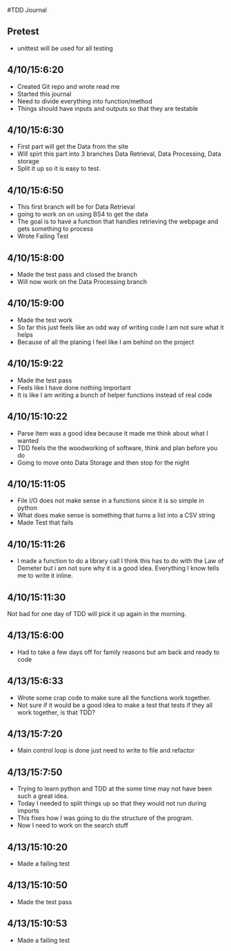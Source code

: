 #TDD Journal

## Pretest
* unittest will be used for all testing


## 4/10/15:6:20
* Created Git repo and wrote read me
* Started this journal 
* Need to divide everything into function/method
* Things should have inputs and outputs so that they are testable


## 4/10/15:6:30
* First part will get the Data from the site
* Will spirt this part into 3 branches Data Retrieval, Data Processing, Data storage 
* Split it up so it is easy to test.



## 4/10/15:6:50
* This first branch will be for Data Retrieval 
* going to work on on using BS4 to get the data
* The goal is to have a function that handles retrieving the webpage and gets something to process 
* Wrote Failing Test


## 4/10/15:8:00
* Made the test pass and closed the branch
* Will now work on the Data Processing branch

## 4/10/15:9:00
* Made the test work
* So far this just feels like an odd way of writing code I am not sure what it helps
* Because of all the planing I feel like I am behind on the project 

## 4/10/15:9:22
* Made the test pass
* Feels like I have done nothing important
* It is like I am writing a bunch of helper functions instead of real code

## 4/10/15:10:22
* Parse Item was a good idea because it made me think about what I wanted
* TDD feels the the woodworking of software, think and plan before you do
* Going to move onto Data Storage and then stop for the night


## 4/10/15:11:05
* File I/O does not make sense in a functions since it is so simple in python
* What does make sense is something that turns a list into a CSV string 
* Made Test that fails

## 4/10/15:11:26
* I made a function to do a library call I think this has to do with the Law of Demeter but i am not sure why it is a good idea. Everything I know tells me to write it inline.


## 4/10/15:11:30
Not bad for one day of TDD will pick it up again in the morning.

## 4/13/15:6:00
* Had to take a few days off for family reasons but am back and ready to code

## 4/13/15:6:33
* Wrote some crap code to make sure all the functions work together.
* Not sure if it would be a good idea to make a test that tests if they all work together, is that TDD?

## 4/13/15:7:20
* Main control loop is done just need to write to file and refactor

## 4/13/15:7:50
* Trying to learn python and TDD at the some time may not have been such a great idea.
* Today I needed to split things up so that they would not run during imports
* This fixes how I was going to do the structure of the program.
* Now I need to work on the search stuff

## 4/13/15:10:20
* Made a failing test

## 4/13/15:10:50
* Made the test pass


## 4/13/15:10:53
* Made a failing test


